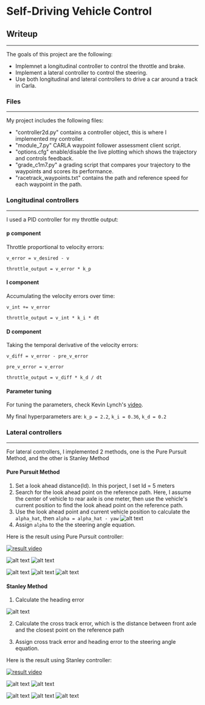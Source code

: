 # **Self-Driving Vehicle Control**

## Writeup

---

The goals of this project are the following:
* Implemnet a longitudinal controller to control the throttle and brake.
* Implement a lateral controller to control the steering.
* Use both longitudinal and lateral controllers to drive a car around a track in Carla.


### Files
---

My project includes the following files:
* "controller2d.py" contains a controller object, this is where I implemented my controller.
* "module_7.py" CARLA waypoint follower assessment client script.
* "options.cfg" enable/disable the live plotting which shows the trajectory and controls feedback.
* "grade_c1m7.py" a grading script that compares your trajectory to the waypoints and scores its performance.
* "racetrack_waypoints.txt" contains the path and reference speed for each waypoint in the path.


### Longitudinal controllers
---
I used a PID controller for my throttle output:

#### p component
Throttle proportional to velocity errors:

` v_error = v_desired - v `

` throttle_output = v_error * k_p `

#### I component
Accumulating the velocity errors over time:

` v_int += v_error `

` throttle_output = v_int * k_i * dt `

#### D component
Taking the temporal derivative of the velocity errors:

` v_diff = v_error - pre_v_error `

` pre_v_error = v_error `

` throttle_output = v_diff * k_d / dt `

#### Parameter tuning
For tuning the parameters, check Kevin Lynch's [video](https://bit.ly/2P208OH).

My final hyperparameters are:
` k_p = 2.2 `, ` k_i = 0.36 `, ` k_d = 0.2 `


### Lateral controllers
---
For lateral controllers, I implemented 2 methods, one is the Pure Pursuit Method, and the other is Stanley Method

#### Pure Pursuit Method
1. Set a look ahead distance(ld). In this porject, I set ld = 5 meters
2. Search for the look ahead point on the reference path. Here, I assume the center of vehicle to rear axle is one meter, then use the vehicle's current position to find the look ahead point on the reference path.
3. Use the look ahead point and current vehicle position to calculate the `alpha_hat`, then `alpha = alpha_hat - yaw`
![alt text](./controller_output/alpha.png)
4. Assign `alpha` to the the steering angle equation.


Here is the result using Pure Pursuit controller:


[![result video](http://img.youtube.com/vi/6A55QLBNous/0.jpg)](https://www.youtube.com/watch?v=6A55QLBNous "PID + Pure Pursuit Controller")


![alt text](./controller_output/pp_forward_speed.png)
![alt text](./controller_output/pp_throttle_output.png)


![alt text](./controller_output/pp_brake_output.png)
![alt text](./controller_output/pp_steer_output.png)
![alt text](./controller_output/pp_trajectory.png)


#### Stanley Method
1. Calculate the heading error

![alt text](./controller_output/phi_error.png)

2. Calculate the cross track error, which is the distance between front axle and the closest point on the reference path

3. Assign cross track error and heading error to the steering angle equation.

Here is the result using Stanley controller:


[![result video](http://img.youtube.com/vi/lc1U5rRazG4/0.jpg)](https://www.youtube.com/watch?v=lc1U5rRazG4 "PID + Stanley Controller")


![alt text](./controller_output/stl_forward_speed.png)
![alt text](./controller_output/stl_throttle_output.png)


![alt text](./controller_output/stl_brake_output.png)
![alt text](./controller_output/stl_steer_output.png)
![alt text](./controller_output/stl_trajectory.png)

